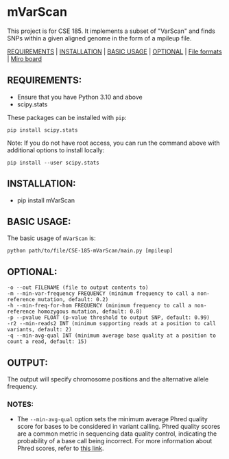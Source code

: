 # mVarScan

This project is for CSE 185. It implements a subset of "VarScan" and finds SNPs within a given aligned genome in the form of a mpileup file.

[REQUIREMENTS](#requirements) | [INSTALLATION](#installation) | [BASIC USAGE](#usage) | [OPTIONAL](#optional) | [File formats](#formats) | [Miro board](#miro)

<a name="requirements"></a>
## REQUIREMENTS:
- Ensure that you have Python 3.10 and above
- scipy.stats

These packages can be installed with `pip`:
```
pip install scipy.stats
```
Note: If you do not have root access, you can run the command above with additional options to install locally:
```
pip install --user scipy.stats
```

<a name="installation"></a>
## INSTALLATION:
- pip install mVarScan

<a name="usage"></a>
## BASIC USAGE:
The basic usage of `mVarScan` is:
```
python path/to/file/CSE-185-mVarScan/main.py [mpileup]
```

<a name="optional"></a>
## OPTIONAL:
    -o --out FILENAME (file to output contents to)
    -m --min-var-frequency FREQUENCY (minimum frequency to call a non-reference mutation, default: 0.2)
    -h --min-freq-for-hom FREQUENCY (minimum frequency to call a non-reference homozygous mutation, default: 0.8)
    -p --pvalue FLOAT (p-value threshold to output SNP, default: 0.99)
    -r2 --min-reads2 INT (minimum supporting reads at a position to call variants, default: 2)
    -q --min-avg-qual INT (minimum average base quality at a position to count a read, default: 15)

<a name="output"></a>
## OUTPUT:
The output will specify chromosome positions and the alternative allele frequency.

<a name="notes"></a>
### NOTES:
- The `--min-avg-qual` option sets the minimum average Phred quality score for bases to be considered in variant calling. Phred quality scores are a common metric in sequencing data quality control, indicating the probability of a base call being incorrect. For more information about Phred scores, refer to [this link](https://drive5.com/usearch/manual10/quality_score.html).
